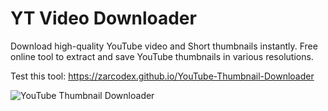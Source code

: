 # YT Video Downloader
Download high-quality YouTube video and Short thumbnails instantly. Free online tool to extract and save YouTube thumbnails in various resolutions.

Test this tool:
https://zarcodex.github.io/YouTube-Thumbnail-Downloader

![YouTube Thumbnail Downloader](https://repository-images.githubusercontent.com/1051738921/030f3c31-b428-4af6-acb0-bb8630c66273)